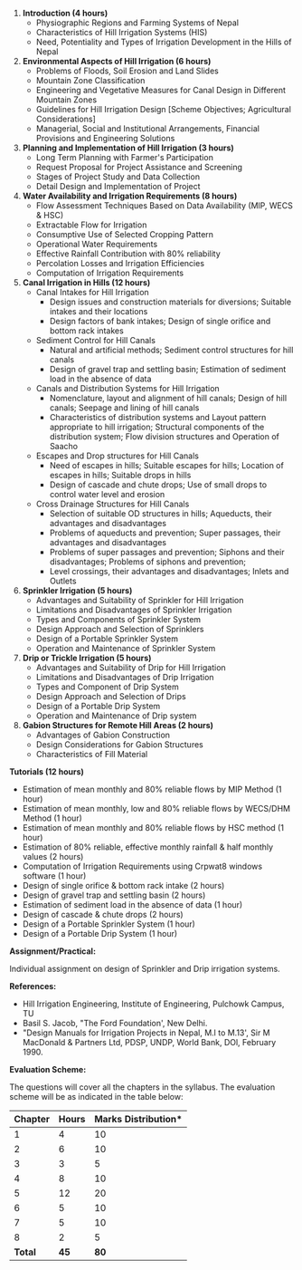 1. **Introduction (4 hours)**
    * Physiographic Regions and Farming Systems of Nepal
    * Characteristics of Hill Irrigation Systems (HIS)
    * Need, Potentiality and Types of Irrigation Development in the Hills of Nepal
2. **Environmental Aspects of Hill Irrigation (6 hours)**
    * Problems of Floods, Soil Erosion and Land Slides
    * Mountain Zone Classification
    * Engineering and Vegetative Measures for Canal Design in Different Mountain Zones
    * Guidelines for Hill Irrigation Design [Scheme Objectives; Agricultural Considerations]
    * Managerial, Social and Institutional Arrangements, Financial Provisions and Engineering Solutions
3. **Planning and Implementation of Hill Irrigation (3 hours)**
    * Long Term Planning with Farmer's Participation
    * Request Proposal for Project Assistance and Screening
    * Stages of Project Study and Data Collection
    * Detail Design and Implementation of Project
4. **Water Availability and Irrigation Requirements (8 hours)**
    * Flow Assessment Techniques Based on Data Availability (MlP, WECS & HSC)
    * Extractable Flow for Irrigation
    * Consumptive Use of Selected Cropping Pattern
    * Operational Water Requirements
    * Effective Rainfall Contribution with 80% reliability
    * Percolation Losses and Irrigation Efficiencies
    * Computation of Irrigation Requirements
5. **Canal Irrigation in Hills (12 hours)**
    * Canal Intakes for Hill Irrigation
        * Design issues and construction materials for diversions; Suitable intakes and their locations
        * Design factors of bank intakes; Design of single orifice and bottom rack intakes
    * Sediment Control for Hill Canals
        * Natural and artificial methods; Sediment control structures for hill canals
        * Design of gravel trap and settling basin; Estimation of sediment load in the absence of data
    * Canals and Distribution Systems for Hill Irrigation
        * Nomenclature, layout and alignment of hill canals; Design of hill canals; Seepage and lining of hill canals
        * Characteristics of distribution systems and Layout pattern appropriate to hill irrigation; Structural components of the distribution system; Flow division structures and Operation of Saacho
    * Escapes and Drop structures for Hill Canals
        * Need of escapes in hills; Suitable escapes for hills; Location of escapes in hills; Suitable drops in hills
        * Design of cascade and chute drops; Use of small drops to control water level and erosion
    * Cross Drainage Structures for Hill Canals
        * Selection of suitable OD structures in hills; Aqueducts, their advantages and disadvantages
        * Problems of aqueducts and prevention; Super passages, their advantages and disadvantages
        * Problems of super passages and prevention; Siphons and their disadvantages; Problems of siphons and prevention;
        * Level crossings, their advantages and disadvantages; Inlets and Outlets
6. **Sprinkler Irrigation (5 hours)**
    * Advantages and Suitability of Sprinkler for Hill Irrigation
    * Limitations and Disadvantages of Sprinkler Irrigation
    * Types and Components of Sprinkler System
    * Design Approach and Selection of Sprinklers
    * Design of a Portable Sprinkler System
    * Operation and Maintenance of Sprinkler System
7. **Drip or Trickle Irrigation (5 hours)**
    * Advantages and Suitability of Drip for Hill Irrigation
    * Limitations and Disadvantages of Drip Irrigation
    * Types and Component of Drip System
    * Design Approach and Selection of Drips
    * Design of a Portable Drip System
    * Operation and Maintenance of Drip system
8. **Gabion Structures for Remote Hill Areas (2 hours)**
    * Advantages of Gabion Construction
    * Design Considerations for Gabion Structures
    * Characteristics of Fill Material

**Tutorials (12 hours)**

* Estimation of mean monthly and 80% reliable flows by MIP Method (1 hour)
* Estimation of mean monthly, low and 80% reliable flows by WECS/DHM Method (1 hour)
* Estimation of mean monthly and 80% reliable flows by HSC method (1 hour)
* Estimation of 80% reliable, effective monthly rainfall & half monthly values (2 hours)
* Computation of Irrigation Requirements using Crpwat8 windows software (1 hour)
* Design of single orifice & bottom rack intake (2 hours)
* Design of gravel trap and settling basin (2 hours)
* Estimation of sediment load in the absence of data (1 hour)
* Design of cascade & chute drops (2 hours)
* Design of a Portable Sprinkler System (1 hour)
* Design of a Portable Drip System (1 hour)

**Assignment/Practical:**

Individual assignment on design of Sprinkler and Drip irrigation systems.

**References:**

* Hill Irrigation Engineering, Institute of Engineering, Pulchowk Campus, TU
* Basil S. Jacob, "The Ford Foundation', New Delhi.
* "Design Manuals for Irrigation Projects in Nepal, M.l to M.13', Sir M MacDonald & Partners Ltd, PDSP, UNDP, World Bank, DOl, February 1990.

**Evaluation Scheme:**

The questions will cover all the chapters in the syllabus. The evaluation scheme will be as indicated in the table below:

| Chapter   | Hours  | Marks Distribution* |
| --------- | ------ | ------------------- |
| 1         | 4      | 10                  |
| 2         | 6      | 10                  |
| 3         | 3      | 5                   |
| 4         | 8      | 10                  |
| 5         | 12     | 20                  |
| 6         | 5      | 10                  |
| 7         | 5      | 10                  |
| 8         | 2      | 5                   |
| **Total** | **45** | **80**              |

